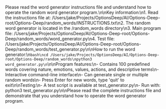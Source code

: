 Please read the word generator instructions file and understand how to operate the random word generator program.\n\nKey information:\n1. Read the instructions file at: /Users/jake/Projects/OptionsDeep/AI/Options-Deep-root/Options-Deep/random_words/INSTRUCTIONS.txt\n2. The random word generator is located in the /random_words directory\n3. Main program file: /Users/jake/Projects/OptionsDeep/AI/Options-Deep-root/Options-Deep/random_words/word_generator.py\n4. Test file: /Users/jake/Projects/OptionsDeep/AI/Options-Deep-root/Options-Deep/random_words/test_generator.py\n\nHow to run the word generator:\n```bash\ncd /Users/jake/Projects/OptionsDeep/AI/Options-Deep-root/Options-Deep/random_words\npython3 word_generator.py\n```\n\nProgram features:\n- Contains 100 predefined words covering nature, emotions, values, actions, and descriptive terms\n- Interactive command-line interface\n- Can generate single or multiple random words\n- Press Enter for new words, type 'quit' to exit\n\nTesting:\n- A test script is available at test_generator.py\n- Run with: python3 test_generator.py\n\nPlease read the complete instructions file and demonstrate that you understand how to operate the word generator program.